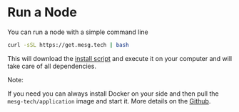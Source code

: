 # Run a Node

You can run a node with a simple command line

```bash
curl -sSL https://get.mesg.tech | bash
```

This will download the [install script](https://get.mesg.tech) and execute it on your computer and will take care of all dependencies.

Note:

If you need you can always install Docker on your side and then pull the `mesg-tech/application` image and start it. More details on the [Github](https://github.com/mesg-foundation/application).

